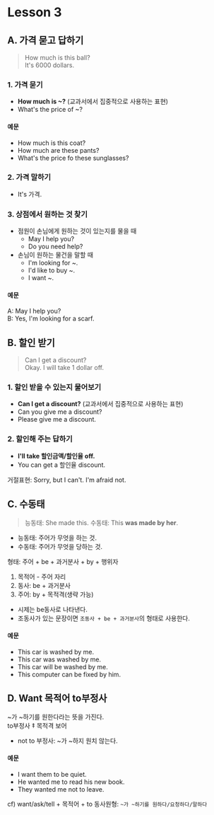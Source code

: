 # Lesson 3
## A. 가격 묻고 답하기
> How much is this ball?    
> It's 6000 dollars.    

### 1. 가격 묻기
- **How much is ~?** (교과서에서 집중적으로 사용하는 표현)
- What's the price of ~?
#### 예문 
- How much is this coat?
- How much are these pants?
- What's the price fo these sunglasses?

### 2. 가격 말하기
- It's 가격.

### 3. 상점에서 원하는 것 찾기
+ 점원이 손님에게 원하는 것이 있는지를 물을 때
    - May I help you?
    - Do you need help?
+ 손님이 원하는 물건을 말할 때
    - I'm looking for ~.
    - I'd like to buy ~.
    - I want ~.
#### 예문 
A: May I help you?   
B: Yes, I'm looking for a scarf.

## B. 할인 받기
> Can I get a discount?     
> Okay. I will take 1 dollar off.    
### 1. 할인 받을 수 있는지 물어보기
- **Can I get a discount?** (교과서에서 집중적으로 사용하는 표현)
- Can you give me a discount?
- Please give me a discount.   

### 2. 할인해 주는 답하기
- **I'll take 할인금액/할인율 off.**
- You can get a 할인율 discount.

거절표현: Sorry, but I can't. I'm afraid not.

## C. 수동태
> 능동태: She made this.
> 수동태: This **was made by her**.
* 능동태: 주어가 무엇을 하는 것.   
* 수동태: 주어가 무엇을 당하는 것.

형태: 주어 + be + 과거분사 + by + 행위자    
1. 목적어 - 주어 자리
2. 동사: be + 과거분사 
3. 주어: by + 목적격(생략 가능)
* 시제는 be동사로 나타낸다.
* 조동사가 있는 문장이면 `조동사 + be + 과거분사`의 형태로 사용한다.

#### 예문
- This car is washed by me.
- This car was washed by me.
- This car will be washed by me.
- This computer can be fixed by him.

## D. Want 목적어 to부정사
~가 ~하기를 원한다라는 뜻을 가진다.   
to부정사 ‡ 목적격 보어
* not to 부정사: ~가 ~하지 원치 않는다. 

#### 예문 
- I want them to be quiet.
- He wanted me to read his new book.
- They wanted me not to leave.

cf) want/ask/tell + 목적어 + to 동사원형: `~가 ~하기를 원하다/요청하다/말하다`
